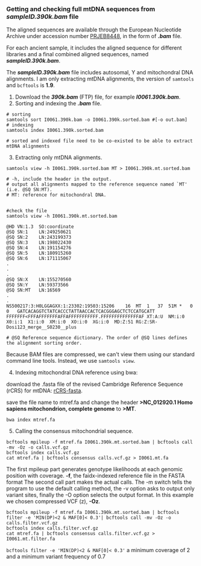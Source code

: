 ### Getting and checking full mtDNA sequences from ***sampleID.390k.bam*** file


The aligned sequences are available through the European Nucleotide Archive under accession number [PRJEB8448](https://www.ebi.ac.uk/ena/data/view/PRJEB8448),
in the form of ***.bam*** file.

For each ancient sample, it includes the aligned sequence for different libraries and a final combined aligned sequences, named ***sampleID.390k.bam***.

The ***sampleID.390k.bam*** file includes autosomal, Y and mitochondral DNA alignments. I am only extracting mtDNA alignments, the version of ```samtools``` and ```bcftools``` is **1.9**.


1. Download the ***390k.bam*** (FTP) file, for example ***I0061.390k.bam***.
2. Sorting and indexing the ***.bam*** file.

```
# sorting
samtools sort I0061.390k.bam -o I0061.390k.sorted.bam #[-o out.bam]
# indexing
samtools index I0061.390k.sorted.bam

# sorted and indexed file need to be co-existed to be able to extract mtDNA alignments

```
3. Extracting only mtDNA alignments.

```
samtools view -h I0061.390k.sorted.bam MT > I0061.390k.mt.sorted.bam

# -h, include the header in the output.
# output all alignments mapped to the reference sequence named `MT' (i.e. @SQ SN:MT).
# MT: reference for mitochondral DNA.


#check the file
samtools view -h I0061.390k.mt.sorted.bam

@HD	VN:1.3	SO:coordinate
@SQ	SN:1	LN:249250621
@SQ	SN:2	LN:243199373
@SQ	SN:3	LN:198022430
@SQ	SN:4	LN:191154276
@SQ	SN:5	LN:180915260
@SQ	SN:6	LN:171115067
.
.
.
@SQ	SN:X	LN:155270560
@SQ	SN:Y	LN:59373566
@SQ	SN:MT	LN:16569
.
.
NS500217:3:H0LGGAGXX:1:23302:19503:15206	16	MT	1	37	51M	*	0	0	GATCACAGGTCTATCACCCTATTAACCACTCACGGGAGCTCTCCATGCATT	FFFFFFF<FFFAFFFFFFFAFFAFFFFFFFFFFF.FFFFFFFFFFFFFFAF	XT:A:U	NM:i:0	X0:i:1	X1:i:0	XM:i:0	XO:i:0	XG:i:0	MD:Z:51	RG:Z:SR-Dosi123_merge__S0230__plus

# @SQ Reference sequence dictionary. The order of @SQ lines defines the alignment sorting order.

```
Because BAM files are compressed, we can't view them using our standard command line tools. Instead, we use ```samtools view```.


4. Indexing mitochondral DNA reference using bwa:

 download the .fasta file of the revised Cambridge Reference Sequence (rCRS) for mtDNA: [rCRS-fasta](https://www.ncbi.nlm.nih.gov/nuccore/251831106?report=fasta&log$=seqview).

 save the file name to mtref.fa and change the header **>NC_012920.1 Homo sapiens mitochondrion, complete genome** to **>MT**.

```
bwa index mtref.fa

```

5. Calling the consensus mitochondrial sequence.

```
bcftools mpileup -f mtref.fa I0061.390k.mt.sorted.bam | bcftools call -mv -Oz -o calls.vcf.gz
bcftools index calls.vcf.gz
cat mtref.fa | bcftools consensus calls.vcf.gz > I0061.mt.fa

```

The first mpileup part generates genotype likelihoods at each genomic position with coverage. **-f**, the faidx-indexed reference file in the FASTA format
The second call part makes the actual calls.
The -m switch tells the program to use the default calling method, the -v option asks to output only variant sites, finally the -O option selects the output format.
In this example we chosen compressed VCF (z), **-Oz**.



```
bcftools mpileup -f mtref.fa I0061.390k.mt.sorted.bam | bcftools filter -e 'MIN(DP)<2 & MAF[0]< 0.3'| bcftools call -mv -Oz -o calls.filter.vcf.gz
bcftools index calls.filter.vcf.gz
cat mtref.fa | bcftools consensus calls.filter.vcf.gz > I0061.mt.filter.fa
```

```bcftools filter -e 'MIN(DP)<2 & MAF[0]< 0.3'``` a minimum coverage of 2 and a minimum variant frequency of 0.7
